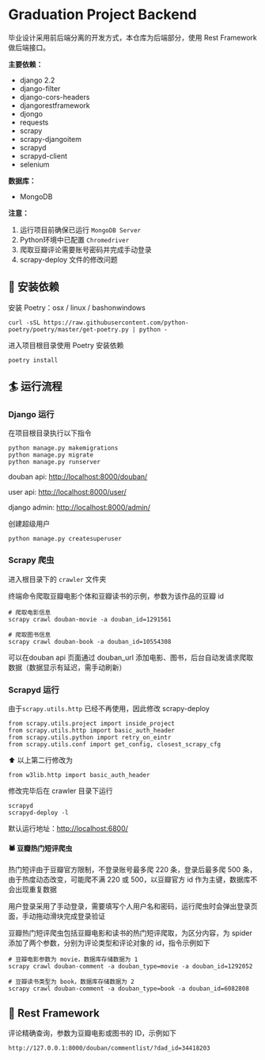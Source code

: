 # Graduation Project Backend

毕业设计采用前后端分离的开发方式，本仓库为后端部分，使用 Rest Framework 做后端接口。

**主要依赖：**
+ django 2.2
+ django-filter
+ django-cors-headers
+ djangorestframework
+ djongo
+ requests
+ scrapy
+ scrapy-djangoitem
+ scrapyd
+ scrapyd-client
+ selenium

**数据库：**
+ MongoDB

**注意：**
1. 运行项目前确保已运行 `MongoDB Server`
2. Python环境中已配置 `Chromedriver`
3. 爬取豆瓣评论需要账号密码并完成手动登录
4. scrapy-deploy 文件的修改问题

## 🚀 安装依赖
安装 Poetry：osx / linux / bashonwindows
```
curl -sSL https://raw.githubusercontent.com/python-poetry/poetry/master/get-poetry.py | python -
```
进入项目根目录使用 Poetry 安装依赖
```
poetry install 
```

## 🏄 运行流程

### Django 运行
在项目根目录执行以下指令
```
python manage.py makemigrations
python manage.py migrate
python manage.py runserver
```
douban api: [http://localhost:8000/douban/](http://localhost:8000/douban/)

user api: [http://localhost:8000/user/](http://localhost:8000/user/)

django admin: [http://localhost:8000/admin/](http://localhost:8000/admin/)


创建超级用户
```
python manage.py createsuperuser 
```

### Scrapy 爬虫

进入根目录下的 `crawler` 文件夹

终端命令爬取豆瓣电影个体和豆瓣读书的示例，参数为该作品的豆瓣 id
```
# 爬取电影信息
scrapy crawl douban-movie -a douban_id=1291561

# 爬取图书信息
scrapy crawl douban-book -a douban_id=10554308
```

可以在douban api 页面通过 douban_url 添加电影、图书，后台自动发请求爬取数据（数据显示有延迟，需手动刷新）

### Scrapyd 运行
由于`scrapy.utils.http` 已经不再使用，因此修改 scrapy-deploy
```
from scrapy.utils.project import inside_project
from scrapy.utils.http import basic_auth_header
from scrapy.utils.python import retry_on_eintr
from scrapy.utils.conf import get_config, closest_scrapy_cfg
```
⬆️ 以上第二行修改为
```
from w3lib.http import basic_auth_header
```
修改完毕后在 crawler 目录下运行
```
scrapyd
scrapyd-deploy -l
```
默认运行地址：[http://localhost:6800/
](http://localhost:6800/)

#### 🕷️ 豆瓣热门短评爬虫
热门短评由于豆瓣官方限制，不登录账号最多爬 220 条，登录后最多爬 500 条，由于热度动态改变，可能爬不满 220 或 500，以豆瓣官方 id 作为主键，数据库不会出现重复数据<br>

用户登录采用了手动登录，需要填写个人用户名和密码，运行爬虫时会弹出登录页面，手动拖动滑块完成登录验证<br>

豆瓣热门短评爬虫包括豆瓣电影和读书的热门短评爬取，为区分内容，为 spider 添加了两个参数，分别为评论类型和评论对象的 id，指令示例如下

```
# 豆瓣电影参数为 movie，数据库存储数据为 1
scrapy crawl douban-comment -a douban_type=movie -a douban_id=1292052

# 豆瓣读书类型为 book，数据库存储数据为 2
scrapy crawl douban-comment -a douban_type=book -a douban_id=6082808
```

## 🌳 Rest Framework

评论精确查询，参数为豆瓣电影或图书的 ID，示例如下
```
http://127.0.0.1:8000/douban/commentlist/?dad_id=34418203
```